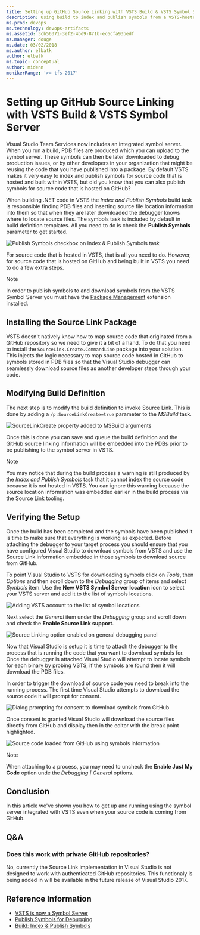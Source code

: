 ```yaml
---
title: Setting up GitHub Source Linking with VSTS Build & VSTS Symbol Server
description: Using build to index and publish symbols from a VSTS-hosted Git repository works out of the gate, but with a little bit of extra work you can make it work on GitHub-hosted repositories as well.
ms.prod: devops
ms.technology: devops-artifacts
ms.assetid: 3cb56371-3ef2-4bd9-871b-ec6cfa93bedf
ms.manager: douge
ms.date: 03/02/2018
ms.author: elbatk
author: elbatk
ms.topic: conceptual
author: midenn
monikerRange: '>= tfs-2017'
---
```


# Setting up GitHub Source Linking with VSTS Build & VSTS Symbol Server

Visual Studio Team Services now includes an integrated symbol server. When you run a build, PDB files are produced which you can upload to the symbol server. These symbols can then be later downloaded to debug production issues, or by other developers in your organization that might be reusing the code that you have published into a package. By default VSTS makes it very easy to index and publish symbols for source code that is hosted and built within VSTS, but did you know that you can also publish symbols for source code that is hosted on GitHub?

When building .NET code in VSTS the _Index and Publish Symbols_ build task is responsible finding PDB files and inserting source file location information into them so that when they are later downloaded the debugger knows where to locate source files. The symbols task is included by default in build definition templates. All you need to do is check the **Publish Symbols** parameter to get started.

![Publish Symbols checkbox on Index & Publish Symbols task](_img/publishsymbolscheckbox.png)

For source code that is hosted in VSTS, that is all you need to do. However, for source code that is hosted on GitHub and being built in VSTS you need to do a few extra steps.

> [!NOTE]
> In order to publish symbols to and download symbols from the VSTS Symbol Server you must have the [Package Management](https://marketplace.visualstudio.com/items?itemName=ms.feed)  extension installed.

## Installing the Source Link Package
VSTS doesn't natively know how to map source code that originated from a GitHub repository so we need to give it a bit of a hand. To do that you need to install the ```SourceLink.Create.CommandLine``` package into your solution. This injects the logic necessary to map source code hosted in GitHub to symbols stored in PDB files so that the Visual Studio debugger can seamlessly download source files as another developer steps through your code.

## Modifying Build Definition
The next step is to modify the build definition to invoke Source Link. This is done by adding a ```/p:SourceLinkCreate=true``` parameter to the _MSBuild_ task.

![SourceLinkCreate property added to MSBuild arguments](_img/msbuildsourcelinkcreateproperty.png)

Once this is done you can save and queue the build definition and the GitHub source linking information will be embedded into the PDBs prior to be publishing to the symbol server in VSTS.

> [!NOTE]
> You may notice that during the build process a warning is still produced by the _Index and Publish Symbols_ task that it cannot index the source code because it is not hosted in VSTS. You can ignore this warning because the source location information was embedded earlier in the build process via the Source Link tooling.

## Verifying the Setup
Once the build has been completed and the symbols have been published it is time to make sure that everything is working as expected. Before attaching the debugger to your target process you should ensure that you have configured Visual Studio to download symbols from VSTS and use the Source Link information embedded in those symbols to download source from GitHub.

To point Visual Studio to VSTS for downloading symbols click on _Tools_, then _Options_ and then scroll down to the _Debugging_ group of items and select _Symbols_ item. Use the **New VSTS Symbol Server location** icon to select your VSTS server and add it to the list of symbols locations.

![Adding VSTS account to the list of symbol locations](_img/symbollocationoptionspanel.png)

Next select the _General_ item under the _Debugging_ group and scroll down and check the **Enable Source Link support**.

![Source Linking option enabled on general debugging panel](_img/symbolgeneralpanelsourcelinking.png)

Now that Visual Studio is setup it is time to attach the debugger to the process that is running the code that you want to download symbols for. Once the debugger is attached Visual Studio will attempt to locate symbols for each binary by probing VSTS, if the symbols are found then it will download the PDB files.

In order to trigger the download of source code you need to break into the running process. The first time Visual Studio attempts to download the source code it will prompt for consent.

![Dialog prompting for consent to download symbols from GitHub](_img/downloadsymbolsconsentdialog.png)

Once consent is granted Visual Studio will download the source files directly from GitHub and display then in the editor with the break point highlighted.

![Source code loaded from GitHub using symbols information](_img/codeloadedfromgithubusingsymbolsinfo.png)

> [!NOTE]
> When attaching to a process, you may need to uncheck the **Enable Just My Code** option unde the _Debugging | General_ options.

## Conclusion
In this article we've shown you how to get up and running using the symbol server integrated with VSTS even when your source code is coming from GitHub.

## Q&A

### Does this work with private GitHub repositories?

No, currently the Source Link implementation in Visual Studio is not designed to work with authenticated GitHub repositories. This functionaly is being added in will be available in the future release of Visual Studio 2017.

## Reference Information

- [VSTS is now a Symbol Server](https://blogs.msdn.microsoft.com/devops/2017/11/15/vsts-is-now-a-symbol-server/)
- [Publish Symbols for Debugging](https://docs.microsoft.com/en-us/vsts/build-release/symbols/)
- [Build: Index & Publish Symbols](https://docs.microsoft.com/en-us/vsts/build-release/tasks/build/index-sources-publish-symbols)